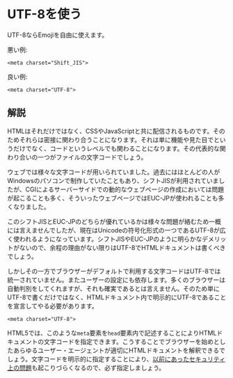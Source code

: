 # UTF-8を使う

UTF-8ならEmojiを自由に使えます。

悪い例:

    <meta charset="Shift_JIS">

良い例:

    <meta charset="UTF-8">


## 解説

HTMLはそれだけではなく、CSSやJavaScriptと共に配信されるものです。そのためそれらは密接に関わり合うことになります。それは単に機能や見た目でというだけでなく、コードというレベルでも関わることになります。その代表的な関わり合いの一つがファイルの文字コードでしょう。

ウェブでは様々な文字コードが用いられていました。過去にはほとんどの人がWindowsのパソコンで制作していたこともあり、シフトJISが利用されていましたが、CGIによるサーバーサイドでの動的なウェブページの作成においては問題が起こることも多く、そういったウェブページではEUC-JPが使われることも多くなりました。

このシフトJISとEUC-JPのどちらが優れているかは様々な問題が絡むため一概には言えませんでしたが、現在はUnicodeの符号化形式の一つであるUTF-8が広く使われるようになっています。シフトJISやEUC-JPのように明らかなデメリットがないので、余程の理由がない限りはUTF-8でHTMLドキュメントは書くべきでしょう。

しかしその一方でブラウザーがデフォルトで利用する文字コードはUTF-8では統一されていません。またユーザーの設定にも依存します。多くのブラウザーは自動判別をしてくれますが、それも確実であるとは言えません。そのため単にUTF-8で書くだけではなく、HTMLドキュメント内で明示的にUTF-8であることを宣言してやる必要があります。

    <meta charset="UTF-8">

HTML5では、このような`meta`要素を`head`要素内で記述することによりHTMLドキュメントの文字コードを指定できます。こうすることでブラウザーを始めとしたあらゆるユーザー・エージェントが適切にHTMLドキュメントを解釈できるでしょう。文字コードを明示的に指定することにより、[以前にあったセキュリティ上の問題][1]も起こりづらくなるので、必ず指定しましょう。


[1]: http://openmya.hacker.jp/hasegawa/security/utf7cs.html
